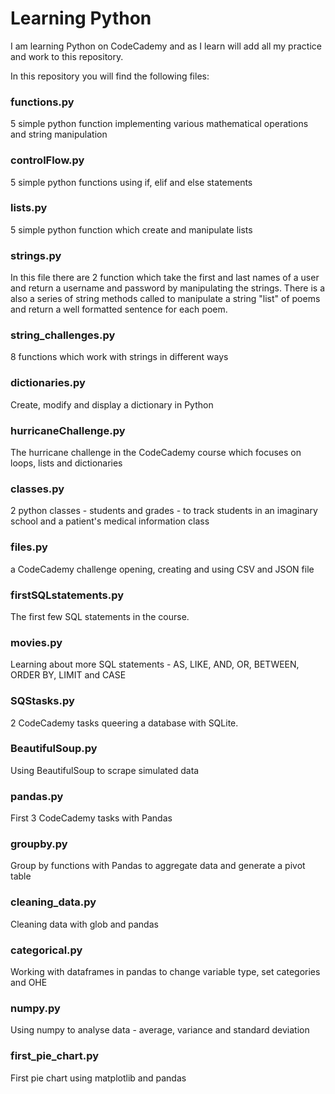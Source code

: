 # Learning Python

I am learning Python on CodeCademy and as I learn will add all my practice and work to this repository.

In this repository you will find the following files:

### functions.py

5 simple python function implementing various mathematical operations and string manipulation

### controlFlow.py

5 simple python functions using if, elif and else statements

### lists.py

5 simple python function which create and manipulate lists

### strings.py

In this file there are 2 function which take the first and last names of a user and return a username and password by manipulating the strings.
There is a also a series of string methods called to manipulate a string "list" of poems and return a well formatted sentence for each poem.

### string_challenges.py

8 functions which work with strings in different ways

### dictionaries.py

Create, modify and display a dictionary in Python

### hurricaneChallenge.py
The hurricane challenge in the CodeCademy course which focuses on loops, lists and dictionaries

### classes.py
2 python classes - students and grades - to track students in an imaginary school and a patient's medical information class

### files.py
a CodeCademy challenge opening, creating and using CSV and JSON file

### firstSQLstatements.py
The first few SQL statements in the course. 

### movies.py
Learning about more SQL statements - AS, LIKE, AND, OR, BETWEEN, ORDER BY, LIMIT and CASE

### SQStasks.py
2 CodeCademy tasks queering a database with SQLite.

### BeautifulSoup.py
Using BeautifulSoup to scrape simulated data 

### pandas.py
First 3 CodeCademy tasks with Pandas

### groupby.py
Group by functions with Pandas to aggregate data and generate a pivot table

### cleaning_data.py
Cleaning data with glob and pandas

### categorical.py
Working with dataframes in pandas to change variable type, set categories and OHE

### numpy.py
Using numpy to analyse data - average, variance and standard deviation

### first_pie_chart.py
First pie chart using matplotlib and pandas